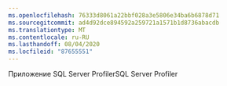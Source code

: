 ```yaml
---
ms.openlocfilehash: 76333d8061a22bbf028a3e5806e34ba6b6878d71
ms.sourcegitcommit: ad4d92dce894592a259721a1571b1d8736abacdb
ms.translationtype: MT
ms.contentlocale: ru-RU
ms.lasthandoff: 08/04/2020
ms.locfileid: "87655551"
---
```

 <span data-ttu-id="3913b-101">Приложение SQL Server Profiler</span><span class="sxs-lookup"><span data-stu-id="3913b-101">SQL Server Profiler</span></span> 